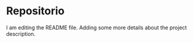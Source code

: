 # Repositorio
I am editing the README file. Adding some more details about the project description.
